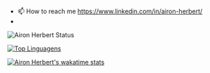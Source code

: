 - 📫 How to reach me https://www.linkedin.com/in/airon-herbert/
- 
![Airon Herbert Status](https://github-readme-stats.vercel.app/api?username=aironherbert&show_icons=true&hide=contribs)

[![Top Linguagens](https://github-readme-stats.vercel.app/api/top-langs/?username=aironherbert&layout=compact)](https://github.com/aironherbert/github-readme-stats)

[![Airon Herbert's wakatime stats](https://github-readme-stats.vercel.app/api/wakatime?username=aironherbert)](https://github.com/aironherbert/github-readme-stats)
